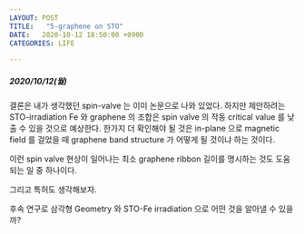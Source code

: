 ```yaml
---
LAYOUT: POST
TITLE:   "5-graphene on STO"
DATE:   2020-10-12 18:50:00 +0900
CATEGORIES: LIFE

---
```




#####  2020/10/12(월)


결론은 내가 생각했던 spin-valve 는 이미 논문으로 나와 있었다.
하지만 제안하려는 STO-irradiation Fe 와 graphene 의 조합은 spin valve 의 작동 critical value 를 낮출 수 있을 것으로 예상한다.
한가지 더 확인해야 될 것은 in-plane 으로 magnetic field 를 걸었을 때 graphene band structure 가 어떻게 될 것이냐 하는 것이다.

이런 spin valve 현상이 일어나는 최소 graphene ribbon 길이를 명시하는 것도 도움되는 일 중 하나이다.

그리고 특허도 생각해보자.

후속 연구로 삼각형 Geometry 와 STO-Fe irradiation 으로 어떤 것을 알아낼 수 있을까?



